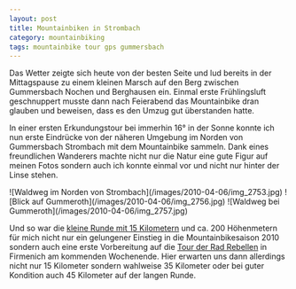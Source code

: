 ```yaml
---
layout: post
title: Mountainbiken in Strombach
category: mountainbiking
tags: mountainbike tour gps gummersbach
---
```


Das Wetter zeigte sich heute von der besten Seite und lud bereits in der Mittagspause zu einem kleinen Marsch auf den Berg zwischen Gummersbach Nochen und Berghausen ein. Einmal erste Frühlingsluft geschnuppert musste dann nach Feierabend das Mountainbike dran glauben und beweisen, dass es den Umzug gut überstanden hatte.

In einer ersten Erkundungstour bei immerhin 16° in der Sonne konnte ich nun erste Eindrücke von der näheren Umgebung im Norden von Gummersbach Strombach mit dem Mountainbike sammeln. Dank eines freundlichen Wanderers machte nicht nur die Natur eine gute Figur auf meinen Fotos sondern auch ich konnte einmal vor und nicht nur hinter der Linse stehen.

<div class="gallery" markdown="1">
  ![Waldweg im Norden von Strombach](/images/2010-04-06/img_2753.jpg)
  ![Blick auf Gummeroth](/images/2010-04-06/img_2756.jpg)
  ![Waldweg bei Gummeroth](/images/2010-04-06/img_2757.jpg)
</div>

Und so war die [kleine Runde mit 15 Kilometern](http://www.bikemap.net/route/437384) und ca. 200 Höhenmetern für mich nicht nur ein gelungener Einstieg in die Mountainbikesaison 2010 sondern auch eine erste Vorbereitung auf die [Tour der Rad Rebellen](http://rad-rebellen.de) in Firmenich am kommenden Wochenende. Hier erwarten uns dann allerdings nicht nur 15 Kilometer sondern wahlweise 35 Kilometer oder bei guter Kondition auch 45 Kilometer auf der langen Runde.
